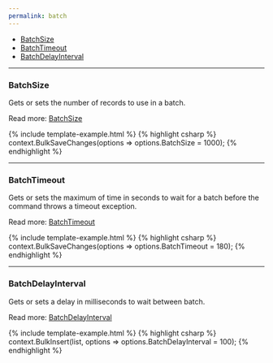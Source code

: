 ```yaml
---
permalink: batch
---
```


- [BatchSize](#batchsize)
- [BatchTimeout](#batchtimeout)
- [BatchDelayInterval](#batchDelayInterval)

---

### BatchSize
Gets or sets the number of records to use in a batch.

Read more: [BatchSize](batch-size)

{% include template-example.html %} 
{% highlight csharp %}
context.BulkSaveChanges(options => options.BatchSize = 1000);
{% endhighlight %}

---

### BatchTimeout
Gets or sets the maximum of time in seconds to wait for a batch before the command throws a timeout exception.

Read more: [BatchTimeout](batch-timeout)

{% include template-example.html %} 
{% highlight csharp %}
context.BulkSaveChanges(options => options.BatchTimeout = 180);
{% endhighlight %}

---

### BatchDelayInterval
Gets or sets a delay in milliseconds to wait between batch.

Read more: [BatchDelayInterval](batch-delay-interval)

{% include template-example.html %} 
{% highlight csharp %}
context.BulkInsert(list, options => options.BatchDelayInterval = 100);
{% endhighlight %}